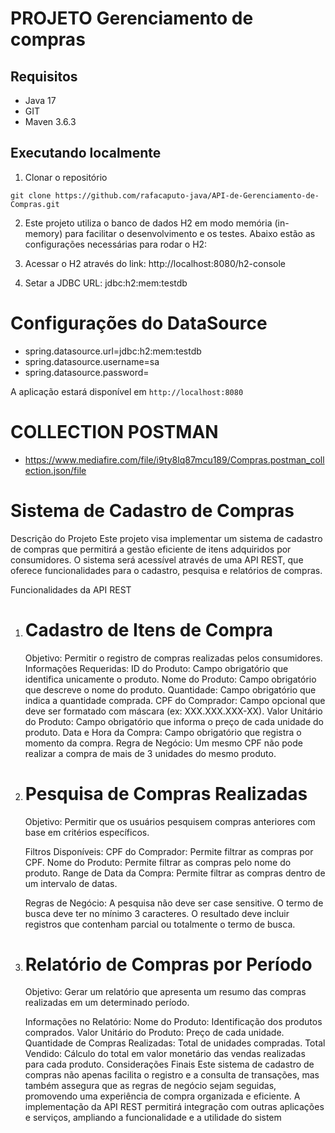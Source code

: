 # PROJETO Gerenciamento de compras


## Requisitos

- Java 17
- GIT
- Maven 3.6.3

## Executando localmente

1. Clonar o repositório
``` 
git clone https://github.com/rafacaputo-java/API-de-Gerenciamento-de-Compras.git
```

2. Este projeto utiliza o banco de dados H2 em modo memória (in-memory) para facilitar o desenvolvimento e os testes. Abaixo estão as configurações necessárias para rodar o H2:

3. Acessar o H2 através do link: http://localhost:8080/h2-console

4. Setar a JDBC URL: jdbc:h2:mem:testdb


# Configurações do DataSource
- spring.datasource.url=jdbc:h2:mem:testdb
- spring.datasource.username=sa
- spring.datasource.password=


A aplicação estará disponível em `http://localhost:8080`

# COLLECTION POSTMAN
- https://www.mediafire.com/file/i9ty8lq87mcu189/Compras.postman_collection.json/file


# Sistema de Cadastro de Compras
Descrição do Projeto
Este projeto visa implementar um sistema de cadastro de compras que permitirá a gestão eficiente de itens adquiridos por consumidores. O sistema será acessível através de uma API REST, que oferece funcionalidades para o cadastro, pesquisa e relatórios de compras.

Funcionalidades da API REST
1. # Cadastro de Itens de Compra
   Objetivo: Permitir o registro de compras realizadas pelos consumidores.
   Informações Requeridas:
   ID do Produto: Campo obrigatório que identifica unicamente o produto.
   Nome do Produto: Campo obrigatório que descreve o nome do produto.
   Quantidade: Campo obrigatório que indica a quantidade comprada.
   CPF do Comprador: Campo opcional que deve ser formatado com máscara (ex: XXX.XXX.XXX-XX).
   Valor Unitário do Produto: Campo obrigatório que informa o preço de cada unidade do produto.
   Data e Hora da Compra: Campo obrigatório que registra o momento da compra.
   Regra de Negócio: Um mesmo CPF não pode realizar a compra de mais de 3 unidades do mesmo produto.


2. # Pesquisa de Compras Realizadas
   Objetivo: Permitir que os usuários pesquisem compras anteriores com base em critérios específicos.
   
    Filtros Disponíveis:
       CPF do Comprador: Permite filtrar as compras por CPF.
       Nome do Produto: Permite filtrar as compras pelo nome do produto.
       Range de Data da Compra: Permite filtrar as compras dentro de um intervalo de datas.
   
    Regras de Negócio:
       A pesquisa não deve ser case sensitive.
       O termo de busca deve ter no mínimo 3 caracteres.
       O resultado deve incluir registros que contenham parcial ou totalmente o termo de busca.


3. # Relatório de Compras por Período
   Objetivo: Gerar um relatório que apresenta um resumo das compras realizadas em um determinado período.
   
    Informações no Relatório:
       Nome do Produto: Identificação dos produtos comprados.
       Valor Unitário do Produto: Preço de cada unidade.
       Quantidade de Compras Realizadas: Total de unidades compradas.
       Total Vendido: Cálculo do total em valor monetário das vendas realizadas para cada produto.
       Considerações Finais
       Este sistema de cadastro de compras não apenas facilita o registro e a consulta de transações, mas também assegura que as regras de negócio sejam seguidas, promovendo uma experiência de compra organizada e eficiente. A implementação da API REST permitirá integração com outras aplicações e serviços, ampliando a funcionalidade e a utilidade do sistem


